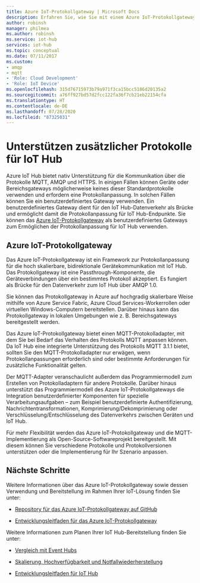 ```yaml
---
title: Azure IoT-Protokollgateway | Microsoft Docs
description: Erfahren Sie, wie Sie mit einem Azure IoT-Protokollgateway die IoT Hub-Funktionen und die unterstützten Protokolle erweitern, damit Geräte Verbindungen mit Ihrem Hub mithilfe von Protokollen, die nicht nativ von IoT Hub unterstützt werden, herstellen können.
author: robinsh
manager: philmea
ms.author: robinsh
ms.service: iot-hub
services: iot-hub
ms.topic: conceptual
ms.date: 07/11/2017
ms.custom:
- amqp
- mqtt
- 'Role: Cloud Development'
- 'Role: IoT Device'
ms.openlocfilehash: 315d76715973b79a971f3ca15bcc5186d20135a2
ms.sourcegitcommit: a76ff927bd57d2fcc122fa36f7cb21eb22154cfa
ms.translationtype: HT
ms.contentlocale: de-DE
ms.lasthandoff: 07/28/2020
ms.locfileid: "87325031"
---
```

# <a name="support-additional-protocols-for-iot-hub"></a>Unterstützen zusätzlicher Protokolle für IoT Hub

Azure IoT Hub bietet nativ Unterstützung für die Kommunikation über die Protokolle MQTT, AMQP und HTTPS. In einigen Fällen können Geräte oder Bereichsgateways möglicherweise keines dieser Standardprotokolle verwenden und erfordern eine Protokollanpassung. In solchen Fällen können Sie ein benutzerdefiniertes Gateway verwenden. Ein benutzerdefiniertes Gateway dient für den IoT Hub-Datenverkehr als Brücke und ermöglicht damit die Protokollanpassung für IoT Hub-Endpunkte. Sie können das [Azure IoT-Protokollgateway](https://github.com/Azure/azure-iot-protocol-gateway/blob/master/README.md) als benutzerdefiniertes Gateways zum Ermöglichen der Protokollanpassung für IoT Hub verwenden.

## <a name="azure-iot-protocol-gateway"></a>Azure IoT-Protokollgateway

Das Azure IoT-Protokollgateway ist ein Framework zur Protokollanpassung für die hoch skalierbare, bidirektionale Gerätekommunikation mit IoT Hub. Das Protokollgateway ist eine Passthrough-Komponente, die Geräteverbindungen über ein bestimmtes Protokoll akzeptiert. Es fungiert als Brücke für den Datenverkehr zum IoT Hub über AMQP 1.0.

Sie können das Protokollgateway in Azure auf hochgradig skalierbare Weise mithilfe von Azure Service Fabric, Azure Cloud Services-Workerrollen oder virtuellen Windows-Computern bereitstellen. Darüber hinaus kann das Protokollgateway in lokalen Umgebungen wie z. B. Bereichsgateways bereitgestellt werden.

Das Azure IoT-Protokollgateway bietet einen MQTT-Protokolladapter, mit dem Sie bei Bedarf das Verhalten des Protokolls MQTT anpassen können. Da IoT Hub eine integrierte Unterstützung des Protokolls MQTT 3.1.1 bietet, sollten Sie den MQTT-Protokolladapter nur erwägen, wenn Protokollanpassungen erforderlich sind oder bestimmte Anforderungen für zusätzliche Funktionalität gelten.

Der MQTT-Adapter veranschaulicht außerdem das Programmiermodell zum Erstellen von Protokolladaptern für andere Protokolle. Darüber hinaus unterstützt das Programmiermodell des Azure IoT-Protokollgateways die Integration benutzerdefinierter Komponenten für spezielle Verarbeitungsaufgaben – zum Beispiel benutzerdefinierte Authentifizierung, Nachrichtentransformationen, Komprimierung/Dekomprimierung oder Verschlüsselung/Entschlüsselung des Datenverkehrs zwischen Geräten und IoT Hub.

Für mehr Flexibilität werden das Azure IoT-Protokollgateway und die MQTT-Implementierung als Open-Source-Softwareprojekt bereitgestellt. Mit diesem können Sie verschiedene Protokolle und Protokollversionen unterstützen oder die Implementierung für Ihr Szenario anpassen. 

## <a name="next-steps"></a>Nächste Schritte

Weitere Informationen über das Azure IoT-Protokollgateway sowie dessen Verwendung und Bereitstellung im Rahmen Ihrer IoT-Lösung finden Sie unter:

* [Repository für das Azure IoT-Protokollgateway auf GitHub](https://github.com/Azure/azure-iot-protocol-gateway/blob/master/README.md)

* [Entwicklungsleitfaden für das Azure IoT-Protokollgateway](https://github.com/Azure/azure-iot-protocol-gateway/blob/master/docs/DeveloperGuide.md)

Weitere Informationen zum Planen Ihrer IoT Hub-Bereitstellung finden Sie unter:

* [Vergleich mit Event Hubs](iot-hub-compare-event-hubs.md)

* [Skalierung, Hochverfügbarkeit und Notfallwiederherstellung](iot-hub-scaling.md)

* [Entwicklungsleitfaden für IoT Hub](iot-hub-devguide.md)